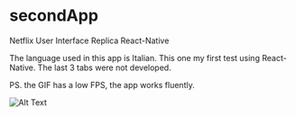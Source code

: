 # secondApp
Netflix User Interface Replica React-Native

The language used in this app is Italian. This one my first test using React-Native. The last 3 tabs were not developed.

PS. the GIF has a low FPS, the app works fluently.

![Alt Text](https://media.giphy.com/media/vFKqnCdLPNOKc/giphy.gif)
